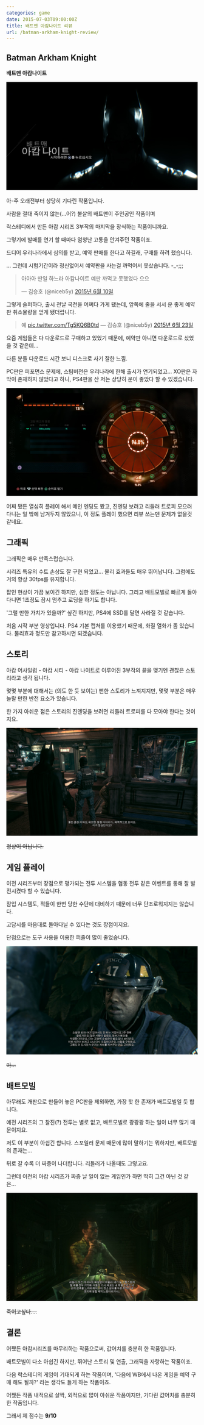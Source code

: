 ```yaml
---
categories: game
date: 2015-07-03T09:00:00Z
title: 배트맨 아캄나이트 리뷰
url: /batman-arkham-knight-review/
---
```


## Batman Arkham Knight

**배트맨 아캄나이트**

<img src="/images/VyB04WsSZ.jpg" alt="niceb5y blog">

아-주 오래전부터 상당히 기다린 작품입니다.



사람을 절대 죽이지 않는(...어?) 불살의 배트맨이 주인공인 작품이며

락스테디에서 만든 아캄 시리즈 3부작의 마지막을 장식하는 작품이니까요.

그렇기에 발매를 연기 할 때마다 엄청난 고통을 안겨주던 작품이죠.

드디어 우리나라에서 심의를 받고, 예약 판매를 한다고 하길래, 구매를 하려 했습니다.

... 그런데 시험기간이라 정신없어서 예약판을 사는걸 까먹어서 못샀습니다. -_-;;;

<blockquote class="twitter-tweet" lang="ko">
  <p dir="ltr" lang="ko">
    아아아 딴일 하느라 아캄나이트 예판 까먹고 못했었다 으으
  </p>
  
  <p>
    — 김승호 (@niceb5y) <a href="http://twitter.com/niceb5y/status/608534371998392320">2015년 6월 10일</a>
  </p>
</blockquote>

그렇게 슬퍼하다, 출시 전날 국전을 어쩌다 가게 됐는데, 앞쪽에 줄을 서서 운 좋게 예약판 취소물량을 얻게 됐더랍니다.

<blockquote class="twitter-tweet" lang="ko">
  <p>
    예 <a href="http://t.co/Tg5KQ6B0td">pic.twitter.com/Tg5KQ6B0td</a> — 김승호 (@niceb5y) <a href="http://twitter.com/niceb5y/status/613284855913119744">2015년 6월 23일</a>
  </p>
</blockquote>

요즘 게임들은 다 다운로드로 구매하고 있었기 때문에, 예약판 아니면 다운로드로 샀었을 것 같은데...

다른 분들 다운로드 시간 보니 디스크로 사기 잘한 느낌.

PC판은 퍼포먼스 문제에, 스팀버전은 우리나라에 한해 출시가 연기되었고... XO판은 자막이 존재하지 않았다고 하니, PS4판을 산 저는 상당히 운이 좋았다 할 수 있겠습니다.

<img src="/images/V1aYrWsH-.jpg" alt="niceb5y blog">

어찌 됐든 열심히 플레이 해서 메인 엔딩도 봤고, 진엔딩 보려고 리들러 트로피 모으러 다니는 일 밖에 남겨두지 않았으니, 이 정도 플레이 했으면 리뷰 쓰는덴 문제가 없을것 같네요.

## 그래픽

그래픽은 매우 만족스럽습니다.

시리즈 특유의 수트 손상도 잘 구현 되었고... 물리 효과들도 매우 뛰어납니다. 그럼에도 거의 항상 30fps를 유지합니다. 

팝인 현상이 가끔 보이긴 하지만, 심한 정도는 아닙니다. 그리고 배트모빌로 빠르게 돌아다니면 1초정도 잠시 멈추고 로딩을 하기도 합니다.

'그럴 만한 가치가 있을까?' 싶긴 하지만, PS4에 SSD를 달면 사라질 것 같습니다.


처음 시작 부분 영상입니다. PS4 기본 캡쳐를 이용했기 때문에, 화질 열화가 좀 있습니다. 물리효과 정도만 참고하시면 되겠습니다.

## 스토리

아캄 어사일럼 \- 아캄 시티 \- 아캄 나이트로 이루어진 3부작의 끝을 맺기엔 괜찮은 스토리라고 생각 됩니다.

몇몇 부분에 대해서는 (의도 한 듯 보이는) 뻔한 스토리가 느껴지지만, 몇몇 부분은 매우 놀랄 만한 반전 요소가 있습니다.

한 가지 아쉬운 점은 스토리의 진엔딩을 보려면 리들러 트로피를 다 모아야 한다는 것이지요.

<img src="/images/4JTeLWjHW.jpg" alt="niceb5y blog">

<del>정상이 아닙니다.</del>

## 게임 플레이

이전 시리즈부터 장점으로 평가되는 전투 시스템을 협동 전투 같은 이벤트를 통해 잘 발전시켰다 할 수 있습니다.

잠입 시스템도, 적들이 한번 당한 수단에 대비하기 때문에 너무 단조로워지지는 않습니다.

고담시를 마음대로 돌아다닐 수 있다는 것도 장점이지요.

단점으로는 도구 사용을 이용한 퍼즐이 많이 줄었습니다.

<img src="/images/V1NrLZoBb.jpg" alt="niceb5y blog">

<del>아...</del>

## 배트모빌

아무래도 개판으로 만들어 놓은 PC판을 제외하면, 가장 핫 한 존재가 배트모빌일 듯 합니다.

예전 시리즈의 그 찰진(?) 전투는 별로 없고, 배트모빌로 쾅쾅쾅 하는 일이 너무 많기 때문이지요.

저도 이 부분이 아쉽긴 합니다. 스포일러 문제 때문에 많이 말하기는 뭐하지만, 배트모빌의 존재는...

뒤로 갈 수록 더 짜증이 나더랍니다. 리들러가 나올때도 그렇고요.

그런데 이전의 아캄 시리즈가 짜증 날 일이 없는 게임인가 하면 딱히 그건 아닌 것 같은...

<img src="/images/VJk_UWiHb.jpg" alt="niceb5y blog">

<del>죽이고싶다....</del>

## 결론

어쨌든 아캄시리즈를 마무리하는 작품으로써, 값어치를 충분히 한 작품입니다.

배트모빌이 다소 아쉽긴 하지만, 뛰어난 스토리 및 연출, 그래픽을 자랑하는 작품이죠.

다음 락스테디의 게임이 기대되게 하는 작품이며, '다음에 WB에서 나온 게임을 예약 구매 해도 될까?' 라는 생각도 들게 하는 작품이죠.

어쨌든 작품 내적으로 살짝, 외적으로 많이 아쉬운 작품이지만, 기다린 값어치를 충분히 한 작품입니다.

그래서 제 점수는 **9/10**
